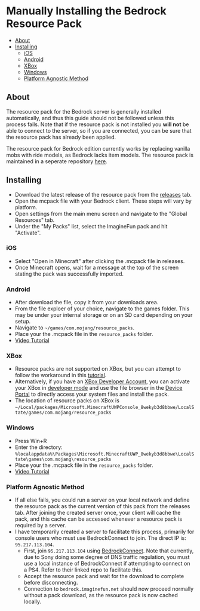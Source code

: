 # Manually Installing the Bedrock Resource Pack
<!--ts-->
   * [About](#About)
   * [Installing](#Installing)
      * [iOS](#XBox)
      * [Android](#PS4)
      * [XBox](#Switch)
      * [Windows](#FireTV)
      * [Platform Agnostic Method](#Platform-Agnostic-Method)
<!--te-->

## About
The resource pack for the Bedrock server is generally installed automatically, and thus this guide should not be followed unless this process fails. Note that if the resource pack is not installed you **will not** be able to connect to the server, so if you are connected, you can be sure that the resource pack has already been applied.

The resource pack for Bedrock edition currently works by replacing vanilla mobs with ride models, as Bedrock lacks item models. The resource pack is maintained in a seperate repository [here](https://github.com/Kas-tle/imaginefun-bedrock-rp). 

## Installing
 - Download the latest release of the resource pack from the [releases](https://github.com/Kas-tle/imaginefun-bedrock-rp/releases/latest) tab.
 - Open the mcpack file with your Bedrock client. These steps will vary by platform.
 - Open settings from the main menu screen and navigate to the "Global Resources" tab.
 - Under the "My Packs" list, select the ImagineFun pack and hit "Activate".

### iOS
- Select "Open in Minecraft" after clicking the .mcpack file in releases.
- Once Minecraft opens, wait for a message at the top of the screen stating the pack was successfully imported.

### Android
- After download the file, copy it from your downloads area.
- From the file exploer of your choice, navigate to the games folder. This may be under your internal storage or on an SD card depending on your setup.
- Navigate to `~/games/com.mojang/resource_packs`.
- Place your the .mcpack file in the `resource_packs` folder.
- [Video Tutorial](https://www.youtube.com/watch?v=dhgAYTmmH7U)

### XBox
- Resource packs are not supported on XBox, but you can attempt to follow the workaround in this [tutorial](https://www.youtube.com/watch?v=NqzeCGklAp8).
- Alternatively, if you have an [XBox Developer Account](https://developer.microsoft.com/en-us/store/register/), you can activate your XBox in [developer mode](https://docs.microsoft.com/en-us/windows/uwp/xbox-apps/devkit-activation) and use the file browser in the [Device Portal](https://docs.microsoft.com/en-us/windows/uwp/xbox-apps/device-portal-xbox) to directly access your system files and install the pack.
- The location of resource packs on XBox is `~/Local/packages/Microsoft.MinecraftUWPConsole_8wekyb3d8bbwe/LocalState/games/com.mojang/resource_packs`

### Windows
- Press Win+R
- Enter the directory: `%localappdata%\Packages\Microsoft.MinecraftUWP_8wekyb3d8bbwe\LocalState\games\com.mojang\resource_packs`
- Place your the .mcpack file in the `resource_packs` folder.
- [Video Tutorial](https://www.youtube.com/watch?v=6iq9ps9uPYE)

### Platform Agnostic Method
- If all else fails, you could run a server on your local network and define the resource pack as the current version of this pack from the releases tab. After joining the created server once, your client will cache the pack, and this cache can be accessed whenever a resource pack is required by a server.
- I have temporarily created a server to facilitate this process, primarily for console users who must use BedrockConnect to join. The direct IP is: `95.217.113.104`.
  - First, join `95.217.113.104` using [BedrockConnect](https://github.com/Pugmatt/BedrockConnect). Note that currently, due to Sony doing some degree of DNS traffic regulation, you must use a local instance of BedrockConnect if attempting to connect on a PS4. Refer to their linked repo to facilitate this.
  - Accept the resource pack and wait for the download to complete before disconnecting.
  - Connection to `bedrock.imaginefun.net` should now proceed normally without a pack download, as the resource pack is now cached locally.

